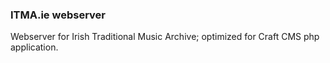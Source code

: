 ### ITMA.ie webserver

Webserver for Irish Traditional Music Archive; optimized for Craft CMS php application.

